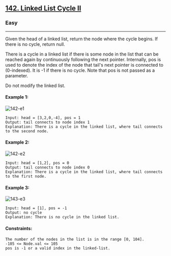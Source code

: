 [142. Linked List Cycle II](https://leetcode.com/problems/linked-list-cycle-ii/)
---------------------------------------------------------------------------------------------------------------------------------------------

### Easy
---------------------------------------------------------------------------------------------------------------------------------------------

Given the head of a linked list, return the node where the cycle begins. If there is no cycle, return null.

There is a cycle in a linked list if there is some node in the list that can be reached again by continuously following the next pointer. Internally, pos is used to denote the index of the node that tail's next pointer is connected to (0-indexed). It is -1 if there is no cycle. Note that pos is not passed as a parameter.

Do not modify the linked list.

#### Example 1:
![142-e1](https://github.com/chandrikabijore/LeetCode-solutions/assets/93921178/f9c3b2f6-be61-480b-ae09-f06d53a2590f)
```
Input: head = [3,2,0,-4], pos = 1
Output: tail connects to node index 1
Explanation: There is a cycle in the linked list, where tail connects to the second node.
```
#### Example 2:
![142-e2](https://github.com/chandrikabijore/LeetCode-solutions/assets/93921178/dbebc102-b195-44a1-87ab-40379d451edc)
```
Input: head = [1,2], pos = 0
Output: tail connects to node index 0
Explanation: There is a cycle in the linked list, where tail connects to the first node.
```
#### Example 3:
![143-e3](https://github.com/chandrikabijore/LeetCode-solutions/assets/93921178/9ea72235-a787-4d2d-a890-faf762ed0bd2)
```
Input: head = [1], pos = -1
Output: no cycle
Explanation: There is no cycle in the linked list.
```
#### Constraints:
```
The number of the nodes in the list is in the range [0, 104].
-105 <= Node.val <= 105
pos is -1 or a valid index in the linked-list.
```
